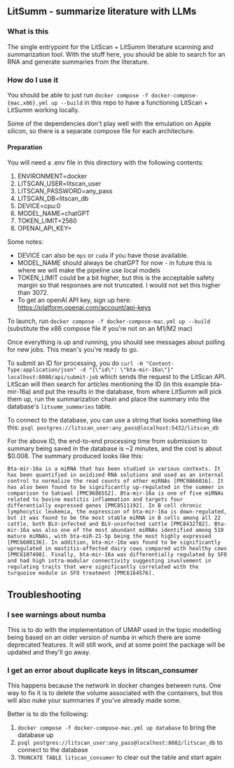 ## LitSumm - summarize literature with LLMs

### What is this
The single entrypoint for the LitScan + LitSumm literature scanning and summarization tool. With the stuff here, you should be able to search for an RNA and generate summaries from the literature.

### How do I use it

You should be able to just run `docker compose -f docker-compose-{mac,x86}.yml up --build` in this repo to have a functioning LitScan + LitSumm working locally.

Some of the dependencies don't play well with the emulation on Apple silicon, so there is a separate compose file for each architecture.

#### Preparation
You will need a .env file in this directory with the following contents:

1. ENVIRONMENT=docker
2. LITSCAN_USER=litscan_user
3. LITSCAN_PASSWORD=any_pass
4. LITSCAN_DB=litscan_db
5. DEVICE=cpu:0
6. MODEL_NAME=chatGPT
7. TOKEN_LIMIT=2560
8. OPENAI_API_KEY=<your api key here>

Some notes:
- DEVICE can also be `mps` or `cuda` if you have those available.
- MODEL_NAME should always be chatGPT for now - in future this is where we will make the pipeline use local models
- TOKEN_LIMIT could be a bit higher, but this is the acceptable safety margin so that responses are not truncated. I would not set this higher than 3072.
- To get an openAI API key, sign up here: https://platform.openai.com/account/api-keys

To launch, run `docker compose -f docker-compose-mac.yml up --build` (substitute the x86 compose file if you're not on an M1/M2 mac)

Once everything is up and running, you should see messages about polling for new jobs. This mean's you're ready to go.

To submit an ID for processing, you do `curl -H "Content-Type:application/json" -d "{\"id\": \"bta-mir-16a\"}" localhost:8080/api/submit-job` which sends the request to the LitScan API. LitScan will then search for articles mentioning the ID (in this example bta-mir-16a) and put the results in the database, from where LitSumm will pick them up, run the summarization chain and place the summary into the database's `litsumm_summaries` table.

To connect to the database, you can use a string that looks something like this: `psql postgres://litscan_user:any_pass@localhost:5432/litscan_db`

For the above ID, the end-to-end processing time from submission to summary being saved in the database is ~2 minutes, and the cost is about $0.008. The summary produced looks like this:

    Bta-mir-16a is a miRNA that has been studied in various contexts. It has been quantified in oxidized RNA solutions and used as an internal control to normalize the read counts of other miRNAs [PMC9866016]. It has also been found to be significantly up-regulated in the summer in comparison to Sahiwal [PMC9686552]. Bta-mir-16a is one of five miRNAs related to bovine mastitis inflammation and targets four differentially expressed genes [PMC8511192]. In B cell chronic lymphocytic leukemia, the expression of bta-mir-16a is down-regulated, but it was found to be the most stable miRNA in B cells among all 22 cattle, both BLV-infected and BLV-uninfected cattle [PMC8432782]. Bta-mir-16a was also one of the most abundant miRNAs identified among 510 mature miRNAs, with bta-miR-21-5p being the most highly expressed [PMC6600136]. In addition, bta-mir-16a was found to be significantly upregulated in mastitis-affected dairy cows compared with healthy cows [PMC6107498]. Finally, bta-mir-16a was differentially regulated by SFO and had high intra-modular connectivity suggesting involvement in regulating traits that were significantly correlated with the turquoise module in SFO treatment [PMC6164576].



## Troubleshooting

### I see warnings about numba

This is to do with the implementation of UMAP used in the topic modelling being based on an older version of numba in which there are some deprecated features. It will still work, and at some point the package will be updated and they'll go away.

### I get an error about duplicate keys in litscan_consumer
This happens because the network in docker changes between runs. One way to fix it is to delete the volume associated with the containers, but this will also nuke your summaries if you've already made some.

Better is to do the following:

1. `docker compose -f docker-compose-mac.yml up database` to bring the database up
2. `psql postgres://litscan_user:any_pass@localhost:8082/litscan_db` to connect to the database
3. `TRUNCATE TABLE litscan_consumer` to clear out the table and start again
